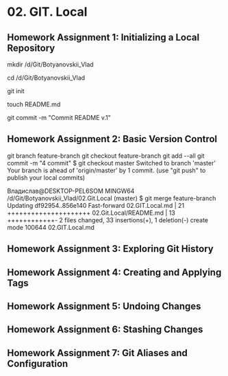 <h1>02. GIT. Local</h1>

<h2>Homework Assignment 1: Initializing a Local Repository</h2>

mkdir /d/Git/Botyanovskii_Vlad

cd /d/Git/Botyanovskii_Vlad

git init

touch README.md

git commit -m "Commit README v.1"
<h2>Homework Assignment 2: Basic Version Control</h2>
git branch feature-branch
git checkout feature-branch
git add --all
git commit -m "4 commit"
$ git checkout master
Switched to branch 'master'
Your branch is ahead of 'origin/master' by 1 commit.
  (use "git push" to publish your local commits)

Владислав@DESKTOP-PEL6SOM MINGW64 /d/Git/Botyanovskii_Vlad/02.Git.Local (master)
$ git merge feature-branch
Updating df92954..856e140
Fast-forward
 02.GIT.Local.md        | 21 +++++++++++++++++++++
 02.Git.Local/README.md | 13 ++++++++++++-
 2 files changed, 33 insertions(+), 1 deletion(-)
 create mode 100644 02.GIT.Local.md
<h2>Homework Assignment 3: Exploring Git History</h2>

<h2>Homework Assignment 4: Creating and Applying Tags</h2>

<h2>Homework Assignment 5: Undoing Changes</h2>

<h2>Homework Assignment 6: Stashing Changes</h2>

<h2>Homework Assignment 7: Git Aliases and Configuration</h2>
